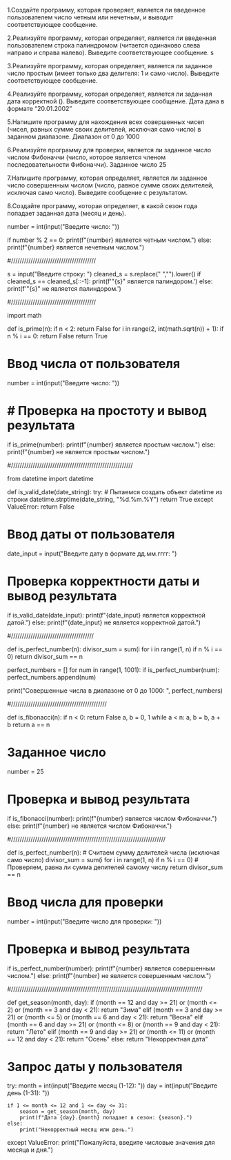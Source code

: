 1.Создайте программу, которая проверяет, является ли введенное пользователем число четным или нечетным, и выводит соответствующее сообщение.


2.Реализуйте программу, которая определяет, является ли введенная пользователем строка палиндромом (читается одинаково слева направо и справа налево). Выведите соответствующее сообщение.
s

3.Реализуйте программу, которая определяет, является ли заданное число простым (имеет только два делителя: 1 и само число). Выведите соответствующее сообщение.

4.Реализуйте программу, которая определяет, является ли заданная дата корректной (). Выведите соответствующее сообщение.
Дата дана в формате “20.01.2002”




5.Напишите программу для нахождения всех совершенных чисел (чисел, равных сумме своих делителей, исключая само число) в заданном диапазоне. Диапазон от 0 до 1000

6.Реализуйте программу для проверки, является ли заданное число числом Фибоначчи (число, которое является членом последовательности Фибоначчи). Заданное число 25

7.Напишите программу, которая определяет, является ли заданное число совершенным числом (число, равное сумме своих делителей, исключая само число). Выведите сообщение с результатом.

8.Создайте программу, которая определяет, в какой сезон года попадает заданная дата (месяц и день). 




number = int(input("Введите число: "))

if number % 2 == 0:
    print(f"{number} является четным числом.")
else:
    print(f"{number} является нечетным числом.")


#///////////////////////////////////////

s = input("Введите строку: ")
cleaned_s = s.replace(" ","").lower()
if cleaned_s == cleaned_s[::-1]:
    print(f'"{s}" является палиндором.')
else:
    print(f'"{s}" не является палиндором.')

#///////////////////////////////////////

import math

def is_prime(n):
    if n < 2:
        return False
    for i in range(2, int(math.sqrt(n)) + 1):
        if n % i == 0:
            return False
    return True

# Ввод числа от пользователя
number = int(input("Введите число: "))

# # Проверка на простоту и вывод результата
if is_prime(number):
     print(f"{number} является простым числом.")
else:
     print(f"{number} не является простым числом.")

#////////////////////////////////////////////////////////

from datetime import datetime

def is_valid_date(date_string):
    try:
        # Пытаемся создать объект datetime из строки
        datetime.strptime(date_string, "%d.%m.%Y")
        return True
    except ValueError:
        return False

# Ввод даты от пользователя
date_input = input("Введите дату в формате дд.мм.гггг: ")

# Проверка корректности даты и вывод результата
if is_valid_date(date_input):
    print(f"{date_input} является корректной датой.")
else:
    print(f"{date_input} не является корректной датой.")

#//////////////////////////////////////

def is_perfect_number(n):
    divisor_sum = sum(i for i in range(1, n) if n % i == 0)
    return divisor_sum == n 

perfect_numbers = []
for num in range(1, 1001):
    if is_perfect_number(num):
        perfect_numbers.append(num)

print("Совершенные числа в диапазоне от 0 до 1000: ", perfect_numbers)

#////////////////////////////////////////////

def is_fibonacci(n):
    if n < 0:
        return False
    a, b = 0, 1
    while a < n:
        a, b = b, a + b
    return a == n 

# Заданное число
number = 25

# Проверка и вывод результата
if is_fibonacci(number):
    print(f"{number} является числом Фибоначчи.")
else:
    print(f"{number} не является числом Фибоначчи.")

#///////////////////////////////////////////////////////////////////////



def is_perfect_number(n):
    # Считаем сумму делителей числа (исключая само число)
    divisor_sum = sum(i for i in range(1, n) if n % i == 0)
    # Проверяем, равна ли сумма делителей самому числу
    return divisor_sum == n 

# Ввод числа для проверки
number = int(input("Введите число для проверки: "))

# Проверка и вывод результата
if is_perfect_number(number):
    print(f"{number} является совершенным числом.")
else:
    print(f"{number} не является совершенным числом.")

#////////////////////////////////////////////////////////////////////////////////////////

def get_season(month, day):
    if (month == 12 and day >= 21) or (month <= 2) or (month == 3 and day < 21):
        return "Зима"
    elif (month == 3 and day >= 21) or (month <= 5) or (month == 6 and day < 21):
        return "Весна"
    elif (month == 6 and day >= 21) or (month <= 8) or (month == 9 and day < 21):
        return "Лето"
    elif (month == 9 and day >= 21) or (month <= 11) or (month == 12 and day < 21):
        return "Осень"
    else:
        return "Некорректная дата"

# Запрос даты у пользователя
try:
    month = int(input("Введите месяц (1-12): "))
    day = int(input("Введите день (1-31): "))

    if 1 <= month <= 12 and 1 <= day <= 31:
        season = get_season(month, day)
        print(f"Дата {day}.{month} попадает в сезон: {season}.")
    else:
        print("Некорректный месяц или день.")
except ValueError:
    print("Пожалуйста, введите числовые значения для месяца и дня.")



